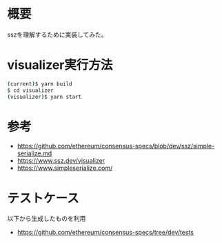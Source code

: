# 概要
sszを理解するために実装してみた。

# visualizer実行方法
```bash
(current)$ yarn build
$ cd visualizer
(visualizer)$ yarn start
```

# 参考
- https://github.com/ethereum/consensus-specs/blob/dev/ssz/simple-serialize.md
- https://www.ssz.dev/visualizer
- https://www.simpleserialize.com/

# テストケース
以下から生成したものを利用
- https://github.com/ethereum/consensus-specs/tree/dev/tests
